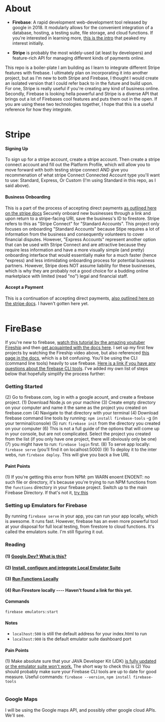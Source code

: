 # About
* **Firebase**: A rapid development web-development tool released by google in 2018. It modularly allows for the convenient integration of a database, hosting, a testing suite, file storage, and cloud functions. If you're interested in learning more, [this is the intro](https://www.youtube.com/watch?v=9kRgVxULbag) that peaked my interest initially.

* **Stripe** is probably the most widely-used (at least by developers) and feature-rich API for managing different kinds of payments online.

This repo is a boiler-plate I am building as I learn to integrate different Stripe features with firebase. I ultimately plan on incorporating it into another project, but as I'm new to both Stripe and Firebase, I thought I would create an isolated version that I could refer back to in the future and build upon. For one, Stripe is really useful if you're creating any kind of business online. Secondly, Firebase is looking hella powerful and Stripe is a diverse API that brings out a lot of Firebases cool features and puts them out in the open. If you are using these two technologies together, I hope that this is a useful reference for how they integrate.
<br/><br/>

# Stripe
#### Signing Up
To sign up for a stripe account, create a stripe account. Then create a stripe connect account and fill out the Platform Profile, which will allow you to move forward with both testing stripe connect AND give you recommenation of what stripe Connect Connected Account type you'll want to use: Standard, Express, Or Custom (I'm using Standard in this repo, as I said above). 

#### Business Onboarding
This is a part of the process of accepting direct payments [as outlined here on the stripe docs](https://stripe.com/docs/connect/enable-payment-acceptance-guide)
Securely onboard new businesses through a link and upon return to a stripe-facing URI, save the business's ID to firestore. Stripe refers to this as "Stripe Connect" for "Standard Accounts". This project only focuses on onboarding "Standard Accounts" because Stipe requires a lot of information from the business and consequently volunteers to cover financial disputes. However, "Express Accounts" represent another option that can be used with Stripe Connect and are attractive because they require less information and have a more visually simple (and pretty) onboarding interface that would essentially make for a much faster (hence "express) and less intimidating onboarding process for potential business partners. However, Stripe does NOT assume liability for these businesses, which is why they are probably not a good choice for a budding online marketplace with limited (read "no") legal and financial staff.

#### Accept a Payment
This is a continuation of accepting direct payments, [also outlined here on the stripe docs](https://stripe.com/docs/connect/enable-payment-acceptance-guide). I haven't gotten here yet.
<br/><br/>

# FireBase
If you're new to firebase, [watch this tutorial by the amazing youtuber Fireship](https://www.youtube.com/watch?v=9kRgVxULbag) and then [get acquainted with the docs here](https://firebase.google.com/docs). I set up my first few projects by watching the Fireship video above, but also referenced [this page in the docs](https://firebase.google.com/docs/web/setup), which is a bit confusing. You'll be using the CLI (command line tools) heavily to use firebase. [Here is a link if you have any questions about the firebase CLI tools](https://firebase.google.com/docs/cli#mac-linux-npm). I've added my own list of steps below that hopefully simplify the process further:

### Getting Started
(2) Go to firebase.com, log in with a google acount, and create a firebase project.
(1) Download Node.js on your machine
(3) Create empty directory on your computer and name it the same as the project you created on firebase.com
(4) Navigate to that directory with your terminal
(4) Download firebase command line tools by running: `npm install firebase-tools` -g (in your terminal/console)
(5) run: `firebase init` from the directory you created on your computer
(6) This is not a full guide of the options that will come up in your console, but are not complicated. Select the project you created from the list (if you only have one project, there will obviously only be one)
(7) you might have to run: `firebase login` first.
(8) To serve app locally: `firebase serve` (you’ll find it on localhost:5000)
(9) To deploy it to the inter webs, run `firebase deploy`. This will give you back a live URL

#### Paint Points
(1) If you're getting this error from NPM: pm WARN enoent ENOENT: no such file or directory, it's because you're trying to run NPM functions from the `functions` directory in your firebase project. Switch up to the main Firebase Directory. If that's not it, [try this](https://github.com/visionmedia/debug/issues/261) 

### Setting up Emulators for Firebase
By running `firebase serve` in your app, you can run your app locally, which is awesome. It runs fast. However, firebase has an even more powerful tool at your disposal for full local testing, from firestore to cloud functions. It's called the emulators suite. I'm still figuring it out.

### Reading
#### (1) [Google.Dev? What is this?](https://google.dev/pathways/firebase-emulators)
#### (2) [Install, configure and integrate Local Emulator Suite](https://firebase.google.com/docs/emulator-suite/install_and_configure?authuser=0)
#### (3) [Run Functions Locally](https://firebase.google.com/docs/functions/local-emulator)
#### (4) Run Firestore locally ---- Haven't found a link for this yet.

#### Commands
`firebase emulators:start`

#### Notes
* `localhost:500` is still the default address for your index.html to run
* `localhost:900` is the default emulator suite dashboard port

#### Pain Points
(1) Make absolute sure that your JAVA Developer Kit (JDK) [is fully updated or the emulator suite won't work.](https://stackoverflow.com/questions/56819840/firebase-cloud-functions-emulator-throws-exited-with-code-1-error) The short way to check this is 
(2) You should probably make sure your Firebase CLI tools are up to date for good measure. Useful commands: `firebase --version`, `npm install firebase-tools`
<br/><br/>

### Google Maps
I will be using the Google maps API, and possibly other google cloud APIs. We'll see.
